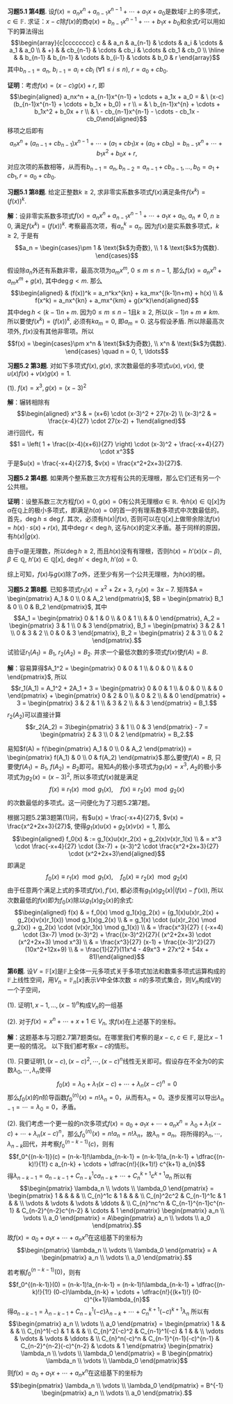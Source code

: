 **习题5.1 第4题**.
设$f(x) = a_nx^n + a_{n-1}x^{n-1} + \cdots + a_1x + a_0$是数域$\mathbb{F}$上的多项式，$c\in\mathbb{F}$.
求证：$x-c$除$f(x)$的商$q(x) = b_{n-1}x^{n-1} + \cdots + b_1x + b_0$和余式$r$可以用如下的算法得出
$$\begin{array}{c|cccccccc}
c & & a_n & a_{n-1} & \cdots & a_i & \cdots & a_1 & a_0 \\
& +) & & cb_{n-1} & \cdots & cb_i & \cdots & cb_1 & cb_0 \\ \hline
& & b_{n-1} & b_{n-1} & \cdots & b_{i-1} & \cdots & b_0 & r
\end{array}$$
其中$b_{n-1} = a_n$,
$b_{i-1} = a_i + cb_i \ (\forall 1 \leqslant i \leqslant n)$,
$r = a_0 + cb_0$.

**证明**：考虑$f(x) = (x-c)g(x) + r$, 即
$$\begin{aligned}
a_nx^n + a_{n-1}x^{n-1} + \cdots + a_1x + a_0 = & \ (x-c) (b_{n-1}x^{n-1} + \cdots + b_1x + b_0) + r \\
= & \ b_{n-1}x^{n} + \cdots + b_1x^2 + b_0x + r \\
& \ - cb_{n-1}x^{n-1} - \cdots - cb_1x - cb_0\end{aligned}$$
移项之后即有
$$a_nx^n + (a_{n-1}+cb_{n-1})x^{n-1} + \cdots + (a_1+cb_1)x + (a_0 + cb_0) = b_{n-1}x^{n} + \cdots + b_1x^2 + b_0x + r,$$
对应次项的系数相等，从而有$b_{n-1} = a_n, b_{n-2} = a_{n-1}+cb_{n-1}, \ldots, b_0 = a_1+cb_1, r = a_0 + cb_0$.

**习题5.1 第8题**. 给定正整数$k\geqslant 2$,
求非零实系数多项式$f(x)$满足条件$f(x^k) = (f(x))^k$.

**解**：设非零实系数多项式$f(x) = a_nx^n + a_{n-1}x^{n-1} + \cdots + a_1x + a_0$,
$a_n\neq 0$, $n\geqslant 0$, 满足$f(x^k) = (f(x))^k$.
考察最高次项，有$a_n^k = a_n$. 因为$f(x)$是实系数多项式，$k\geqslant 2$,
于是有
$$a_n = \begin{cases}\pm 1 & \text{$k$为奇数}, \\ 1 & \text{$k$为偶数}. \end{cases}$$

假设除$a_n$外还有系数非零，最高次项为$a_mx^m$,
$0 \leqslant m \leqslant n-1$, 那么$f(x) = a_nx^n + a_mx^m + g(x)$,
其中$\deg g < m$. 那么
$$\begin{aligned}
& (f(x))^k = a_n^kx^{kn} + ka_mx^{(k-1)n+m} + h(x) \\
& f(x^k) = a_nx^{kn} + a_mx^{km} + g(x^k)\end{aligned}$$
其中$\deg h < (k-1)n+m$.
因为$0 \leqslant m \leqslant n-1$且$k\geqslant 2$,
所以$(k-1)n+m \neq km$. 所以要使$f(x^k) = (f(x))^k$, 必须有$ka_m = 0$,
即$a_m = 0$. 这与假设矛盾. 所以除最高次项外, $f(x)$没有其他非零项。所以
$$f(x) = \begin{cases}\pm x^n & \text{$k$为奇数}, \\ x^n & \text{$k$为偶数}. \end{cases} \quad n = 0, 1, \ldots$$

**习题5.2 第3题**. 对如下多项式$f(x), g(x)$,
求次数最低的多项式$u(x), v(x)$, 使$u(x)f(x) + v(x)g(x) = 1$.

(1). $f(x) = x^3, g(x) = (x-3)^2$

**解**：辗转相除有
$$\begin{aligned}
x^3 & = (x+6) \cdot (x-3)^2 + 27(x-2) \\
(x-3)^2 & = \frac{x-4}{27} \cdot 27(x-2) + 1\end{aligned}$$
进行回代，有
$$1 = \left( 1 + \frac{(x-4)(x+6)}{27} \right) \cdot (x-3)^2 + \frac{-x+4}{27} \cdot x^3$$
于是$u(x) = \frac{-x+4}{27}$, $v(x) = \frac{x^2+2x+3}{27}$.

**习题5.2 第4题**.
如果两个整系数三次方程有公共的无理根，那么它们还有另一个公共根。

**证明**：设整系数三次方程$f(x) = 0, g(x) = 0$有公共无理根$\alpha\in\mathbb{R}$.
令$h(x)\in\mathbb{Q}[x]$为$\alpha$在$\mathbb{Q}$上的极小多项式，即满足$h(\alpha) = 0$的首一的有理系数多项式中次数最低的。首先，$\deg h \leqslant \deg f$.
其次，必须有$h(x)|f(x)$,
否则可以在$\mathbb{Q}[x]$上做带余除法$f(x) = h(x)\cdot s(x) + r(x)$,
其中$\deg r < \deg h$,
这与$h(x)$的定义矛盾。基于同样的原因，有$h(x)|g(x)$.

由于$\alpha$是无理数，所以$\deg h \geqslant 2$,
而且$h(x)$没有有理根，否则$h(x) = h'(x)(x-\beta)$, $\beta\in\mathbb{Q}$,
$h'(x)\in\mathbb{Q}[x]$, $\deg h' < \deg h$, $h'(\alpha) = 0$.

综上可知，$f(x)$与$g(x)$除了$\alpha$外，还至少有另一个公共无理根，为$h(x)$的根。

**习题5.2 第8题**. 已知多项式$r_1(x) = x^2+2x+3$, $r_2(x) = 3x-7$.
矩阵$A = \begin{pmatrix} A_1 & 0 \\ 0 & A_2 \end{pmatrix}$,
$B = \begin{pmatrix} B_1 & 0 \\ 0 & B_2 \end{pmatrix}$, 其中
$$A_1 = \begin{pmatrix} 0 & 1 & 0 \\ & 0 & 1 \\ & & 0 \end{pmatrix}, A_2 = \begin{pmatrix} 3 & 1 \\ 0 & 3 \end{pmatrix}, B_1 = \begin{pmatrix} 3 & 2 & 1 \\ 0 & 3 & 2 \\ 0 & 0 & 3 \end{pmatrix}, B_2 = \begin{pmatrix} 2 & 3 \\ 0 & 2 \end{pmatrix}.$$
试验证$r_1(A_1) = B_1$, $r_2(A_2) = B_2$.
并求一个最低次数的多项式$f(x)$使$f(A) = B$.

**解**：容易算得$A_1^2 = \begin{pmatrix} 0 & 0 & 1 \\ & 0 & 0 \\ & & 0 \end{pmatrix}$,
所以
$$r_1(A_1) = A_1^2 + 2A_1 + 3 = \begin{pmatrix} 0 & 0 & 1 \\ & 0 & 0 \\ & & 0 \end{pmatrix} + \begin{pmatrix} 0 & 2 & 0 \\ & 0 & 2 \\ & & 0 \end{pmatrix} + 3 = \begin{pmatrix} 3 & 2 & 1 \\ & 3 & 2 \\ & & 3 \end{pmatrix} = B_1.$$
$r_2(A_2)$可以直接计算
$$r_2(A_2) = 3\begin{pmatrix} 3 & 1 \\ 0 & 3 \end{pmatrix} - 7 = \begin{pmatrix} 2 & 3 \\ 0 & 2 \end{pmatrix} = B_2.$$

易知$f(A) = f(\begin{pmatrix} A_1 & 0 \\ 0 & A_2 \end{pmatrix}) = \begin{pmatrix} f(A_1) & 0 \\ 0 & f(A_2) \end{pmatrix}$.那么要使$f(A) = B$,
只要使$f(A_1) = B_1$,
$f(A_2) = B_2$即可。易知$A_1$的极小多项式为$g_1(x) = x^3$,
$A_2$的极小多项式为$g_2(x) = (x-3)^2$, 所以多项式$f(x)$就是满足
$$f(x) \equiv r_1(x) \mod g_1(x), \quad f(x) \equiv r_2(x) \mod g_2(x)$$
的次数最低的多项式。这一问便化为了习题5.2第7题。

根据习题5.2第3题第(1)问，有$u(x) = \frac{-x+4}{27}$,
$v(x) = \frac{x^2+2x+3}{27}$, 使得$g_1(x)u(x) + g_2(x)v(x) = 1$, 那么
$$\begin{aligned}
f_0(x) & := g_1(x)u(x)r_2(x) + g_2(x)v(x)r_1(x) \\
& = x^3 \cdot \frac{-x+4}{27} \cdot (3x-7) + (x-3)^2 \cdot \frac{x^2+2x+3}{27} \cdot (x^2+2x+3)\end{aligned}$$
即满足
$$f_0(x) \equiv r_1(x) \mod g_1(x), \quad f_0(x) \equiv r_2(x) \mod g_2(x)$$
由于任意两个满足上式的多项式$f(x),f'(x)$,
都必须有$g_1(x)g_2(x) | (f(x)-f'(x))$,
所以次数最低的$f(x)$即为$f_0(x)$除以$g_1(x)g_2(x)$的余式:
$$\begin{aligned}
f(x) & = f_0(x) \mod g_1(x)g_2(x) = (g_1(x)u(x)r_2(x) + g_2(x)v(x)r_1(x)) \mod g_1(x)g_2(x) \\
& = g_1(x) \cdot (u(x)r_2(x) \mod g_2(x)) + g_2(x) \cdot (v(x)r_1(x) \mod g_1(x)) \\
& = \frac{x^3}{27} ( (-x+4) \cdot (3x-7) \mod (x-3)^2) + \frac{(x-3)^2}{27}( (x^2+2x+3) \cdot (x^2+2x+3) \mod x^3) \\
& = \frac{x^3}{27} (x-1) + \frac{(x-3)^2}{27}(10x^2+12x+9) \\
& = \frac{1}{27}(11x^4 - 49x^3 + 27x^2 + 54x + 81)\end{aligned}$$

**第6题**.
设$V = \mathbb{F}[x]$是$\mathbb{F}$上全体一元多项式关于多项式加法和数乘多项式运算构成的$\mathbb{F}$上线性空间，用$V_n = \mathbb{F}_n[x]$表示$V$中全体次数$\leqslant n$的多项式集合，则$V_n$构成$V$的一个子空间，

(1). 证明$1, x-1, \ldots, (x-1)^n$构成$V_n$的一组基

(2). 对于$f(x) = x^n + \cdots + x + 1 \in V_n$,
求$f(x)$在上述基下的坐标。

**解**：这题基本与习题2.7第7题类似。在哪里我们考察的是$x-c$,
$c\in\mathbb{F}$, 是比$x-1$更一般的情况。 以下我们都考察$x-c$的情形。

(1).
只要证明$1, (x-c), (x-c)^2, \cdots, (x-c)^n$线性无关即可。假设存在不全为0的实数$\lambda_0,\cdots,\lambda_n$使得
$$f_0(x) = \lambda_0 + \lambda_1(x-c) + \cdots + \lambda_n(x-c)^n = 0$$
那么$f_0(x)$的$n$阶导函数$f_0^{(n)}(x) = n!\lambda_n = 0$，从而有$\lambda_n = 0$。逐步反推可以导出$\lambda_{n-1} = \cdots = \lambda_0 = 0$，矛盾。

(2).
我们考虑一个更一般的$n$次多项式$f(x) = a_0 + a_1x + \cdots + a_nx^n = \lambda_0 + \lambda_1(x-c) + \cdots + \lambda_n(x-c)^n$，那么$f_0^{(n)}(x) = n! a_n = n! \lambda_n$，故$\lambda_n = a_n$。将所得的$\lambda_n,\cdots,\lambda_{n-k}$回代，并考察$f_0^{(n-k-1)}(c)$，则有
$$f_0^{(n-k-1)}(c) = (n-k-1)!\lambda_{n-k-1} = (n-k-1)!a_{n-k-1} + \dfrac{(n-k)!}{1!} c a_{n-k} + \cdots + \dfrac{n!}{(k+1)!} c^{k+1} a_{n}$$
得$\lambda_{n-k-1} = a_{n-k-1} + C_{n-k}^1c a_{n-k} + \cdots + C_{n}^{k+1}c^{k+1} a_{n}$
所以有
$$\begin{pmatrix} \lambda_n \\ \vdots \\ \lambda_0 \end{pmatrix}
= \begin{pmatrix} 1 & & & & \\ C_{n}^1c & 1 & & & \\ C_{n}^2c^2 & C_{n-1}^1c & 1 & & \\ \vdots & \vdots & \vdots & \ddots & \\ C_{n}^nc^n & C_{n-1}^{n-1}c^{n-1} & C_{n-2}^{n-2}c^{n-2} & \cdots & 1 \end{pmatrix}
\begin{pmatrix} a_n \\ \vdots \\ a_0 \end{pmatrix} = A\begin{pmatrix} a_n \\ \vdots \\ a_0 \end{pmatrix}.$$
故$f(x) = a_0 + a_1x + \cdots + a_nx^n$在这组基下的坐标为
$$\begin{pmatrix} \lambda_n \\ \vdots \\ \lambda_0 \end{pmatrix} = A \begin{pmatrix} a_n \\ \vdots \\ a_0 \end{pmatrix}.$$

若考察$f_0^{(n-k-1)}(0)$，则有
$$f_0^{(n-k-1)}(0) = (n-k-1)!a_{n-k-1} = (n-k-1)!\lambda_{n-k-1} + \dfrac{(n-k)!}{1!} (0-c)\lambda_{n-k} + \cdots + \dfrac{n!}{(k+1)!} (0-c)^{k+1}\lambda_{n}$$
得$a_{n-k-1} = \lambda_{n-k-1} + C_{n-k}^1(-c)\lambda_{n-k} + \cdots + C_{n}^{k+1}(-c)^{k+1}\lambda_{n}$
所以有
$$\begin{pmatrix} a_n \\ \vdots \\ a_0 \end{pmatrix}
= \begin{pmatrix} 1 & & & & \\ C_{n}^1(-c) & 1 & & & \\ C_{n}^2(-c)^2 & C_{n-1}^1(-c) & 1 & & \\ \vdots & \vdots & \vdots & \ddots & \\ C_{n}^n(-c)^n & C_{n-1}^{n-1}(-c)^{n-1} & C_{n-2}^{n-2}(-c)^{n-2} & \cdots & 1 \end{pmatrix}
\begin{pmatrix} \lambda_n \\ \vdots \\ \lambda_0 \end{pmatrix}
= B \begin{pmatrix} \lambda_n \\ \vdots \\ \lambda_0 \end{pmatrix}$$
则$f(x) = a_0 + a_1x + \cdots + a_nx^n$在这组基下的坐标为
$$\begin{pmatrix} \lambda_n \\ \vdots \\ \lambda_0 \end{pmatrix} = B^{-1} \begin{pmatrix} a_n \\ \vdots \\ a_0 \end{pmatrix}.$$
